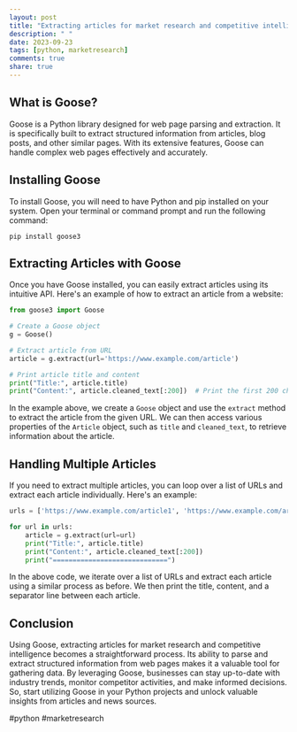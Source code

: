 ```yaml
---
layout: post
title: "Extracting articles for market research and competitive intelligence using Python Goose"
description: " "
date: 2023-09-23
tags: [python, marketresearch]
comments: true
share: true
---
```


## What is Goose?

Goose is a Python library designed for web page parsing and extraction. It is specifically built to extract structured information from articles, blog posts, and other similar pages. With its extensive features, Goose can handle complex web pages effectively and accurately.

## Installing Goose

To install Goose, you will need to have Python and pip installed on your system. Open your terminal or command prompt and run the following command:

```shell
pip install goose3
```

## Extracting Articles with Goose

Once you have Goose installed, you can easily extract articles using its intuitive API. Here's an example of how to extract an article from a website:

```python
from goose3 import Goose

# Create a Goose object
g = Goose()

# Extract article from URL
article = g.extract(url='https://www.example.com/article')

# Print article title and content
print("Title:", article.title)
print("Content:", article.cleaned_text[:200])  # Print the first 200 characters of the content
```

In the example above, we create a `Goose` object and use the `extract` method to extract the article from the given URL. We can then access various properties of the `Article` object, such as `title` and `cleaned_text`, to retrieve information about the article.

## Handling Multiple Articles

If you need to extract multiple articles, you can loop over a list of URLs and extract each article individually. Here's an example:

```python
urls = ['https://www.example.com/article1', 'https://www.example.com/article2']

for url in urls:
    article = g.extract(url=url)
    print("Title:", article.title)
    print("Content:", article.cleaned_text[:200])
    print("=============================")
```

In the above code, we iterate over a list of URLs and extract each article using a similar process as before. We then print the title, content, and a separator line between each article.

## Conclusion

Using Goose, extracting articles for market research and competitive intelligence becomes a straightforward process. Its ability to parse and extract structured information from web pages makes it a valuable tool for gathering data. By leveraging Goose, businesses can stay up-to-date with industry trends, monitor competitor activities, and make informed decisions. So, start utilizing Goose in your Python projects and unlock valuable insights from articles and news sources.

#python #marketresearch